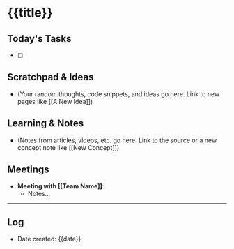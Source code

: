 # {{title}}

## Today's Tasks
- [ ]

## Scratchpad & Ideas
*   (Your random thoughts, code snippets, and ideas go here. Link to new pages like [[A New Idea]])

## Learning & Notes
*   (Notes from articles, videos, etc. go here. Link to the source or a new concept note like [[New Concept]])

## Meetings
*   **Meeting with [[Team Name]]**:
    *   Notes...

---
## Log
*   Date created: {{date}}
